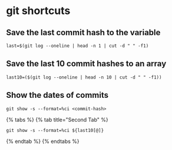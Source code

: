 # git shortcuts

## Save the last commit hash to the variable

```
last=$(git log --oneline | head -n 1 | cut -d " " -f1)
```

## Save the last 10 commit hashes to an array

```
last10=($(git log --oneline | head -n 10 | cut -d " " -f1))
```

## Show the dates of commits

```
git show -s --format=%ci <commit-hash>
```

{% tabs %}
{% tab title="Second Tab" %}
```
git show -s --format=%ci ${last10[@]}
```
{% endtab %}
{% endtabs %}
